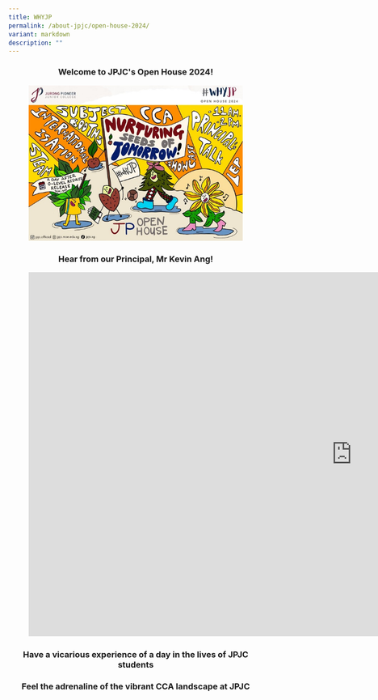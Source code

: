 ```yaml
---
title: WHYJP
permalink: /about-jpjc/open-house-2024/
variant: markdown
description: ""
---
```

<div align="justify">

<h3><center>Welcome to JPJC's Open House 2024!</center></h3>

	
<figure>
<img src="/images/Open%20house%202024/Open_House.jpg">
</figure>	

<h3><center>Hear from our Principal, Mr Kevin Ang!</center></h3>

	
<figure><iframe allowfullscreen="" allow="accelerometer; autoplay; clipboard-write; encrypted-media; gyroscope; picture-in-picture; web-share" frameborder="0" title="#WhyJP Open House 2024 - Mr Kevin Ang's Welcome" src="https://www.youtube.com/embed/d3l4aH50SBc" height="720" width="1280"></iframe></figure>
	
	
<h3><center>Have a vicarious experience of a day in the lives of JPJC students</center></h3>

<h3><center>Feel the adrenaline of the vibrant CCA landscape at JPJC</center></h3>
	




	
	
	




</div>